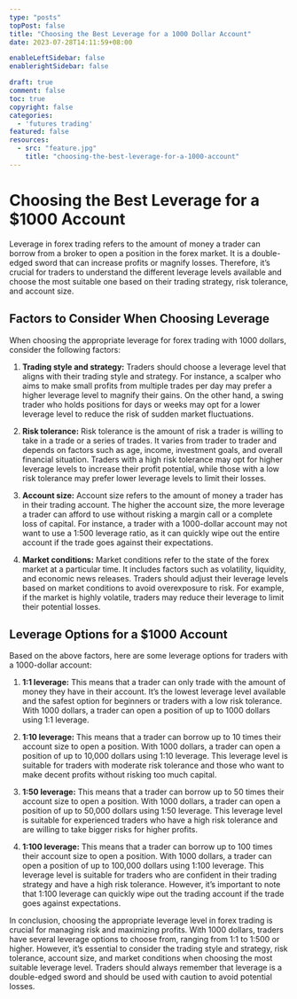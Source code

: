 ```yaml
---
type: "posts"
topPost: false
title: "Choosing the Best Leverage for a 1000 Dollar Account"
date: 2023-07-28T14:11:59+08:00

enableLeftSidebar: false
enablerightSidebar: false

draft: true
comment: false
toc: true
copyright: false
categories: 
  - 'futures trading'
featured: false
resources: 
  - src: "feature.jpg"
    title: "choosing-the-best-leverage-for-a-1000-account"
---
```


# Choosing the Best Leverage for a $1000 Account

Leverage in forex trading refers to the amount of money a trader can borrow from a broker to open a position in the forex market. It is a double-edged sword that can increase profits or magnify losses. Therefore, it’s crucial for traders to understand the different leverage levels available and choose the most suitable one based on their trading strategy, risk tolerance, and account size.

## Factors to Consider When Choosing Leverage

When choosing the appropriate leverage for forex trading with 1000 dollars, consider the following factors:

1. **Trading style and strategy:** Traders should choose a leverage level that aligns with their trading style and strategy. For instance, a scalper who aims to make small profits from multiple trades per day may prefer a higher leverage level to magnify their gains. On the other hand, a swing trader who holds positions for days or weeks may opt for a lower leverage level to reduce the risk of sudden market fluctuations.

2. **Risk tolerance:** Risk tolerance is the amount of risk a trader is willing to take in a trade or a series of trades. It varies from trader to trader and depends on factors such as age, income, investment goals, and overall financial situation. Traders with a high risk tolerance may opt for higher leverage levels to increase their profit potential, while those with a low risk tolerance may prefer lower leverage levels to limit their losses.

3. **Account size:** Account size refers to the amount of money a trader has in their trading account. The higher the account size, the more leverage a trader can afford to use without risking a margin call or a complete loss of capital. For instance, a trader with a 1000-dollar account may not want to use a 1:500 leverage ratio, as it can quickly wipe out the entire account if the trade goes against their expectations.

4. **Market conditions:** Market conditions refer to the state of the forex market at a particular time. It includes factors such as volatility, liquidity, and economic news releases. Traders should adjust their leverage levels based on market conditions to avoid overexposure to risk. For example, if the market is highly volatile, traders may reduce their leverage to limit their potential losses.

## Leverage Options for a $1000 Account

Based on the above factors, here are some leverage options for traders with a 1000-dollar account:

1. **1:1 leverage:** This means that a trader can only trade with the amount of money they have in their account. It’s the lowest leverage level available and the safest option for beginners or traders with a low risk tolerance. With 1000 dollars, a trader can open a position of up to 1000 dollars using 1:1 leverage.

2. **1:10 leverage:** This means that a trader can borrow up to 10 times their account size to open a position. With 1000 dollars, a trader can open a position of up to 10,000 dollars using 1:10 leverage. This leverage level is suitable for traders with moderate risk tolerance and those who want to make decent profits without risking too much capital.

3. **1:50 leverage:** This means that a trader can borrow up to 50 times their account size to open a position. With 1000 dollars, a trader can open a position of up to 50,000 dollars using 1:50 leverage. This leverage level is suitable for experienced traders who have a high risk tolerance and are willing to take bigger risks for higher profits.

4. **1:100 leverage:** This means that a trader can borrow up to 100 times their account size to open a position. With 1000 dollars, a trader can open a position of up to 100,000 dollars using 1:100 leverage. This leverage level is suitable for traders who are confident in their trading strategy and have a high risk tolerance. However, it’s important to note that 1:100 leverage can quickly wipe out the trading account if the trade goes against expectations.

In conclusion, choosing the appropriate leverage level in forex trading is crucial for managing risk and maximizing profits. With 1000 dollars, traders have several leverage options to choose from, ranging from 1:1 to 1:500 or higher. However, it’s essential to consider the trading style and strategy, risk tolerance, account size, and market conditions when choosing the most suitable leverage level. Traders should always remember that leverage is a double-edged sword and should be used with caution to avoid potential losses.

